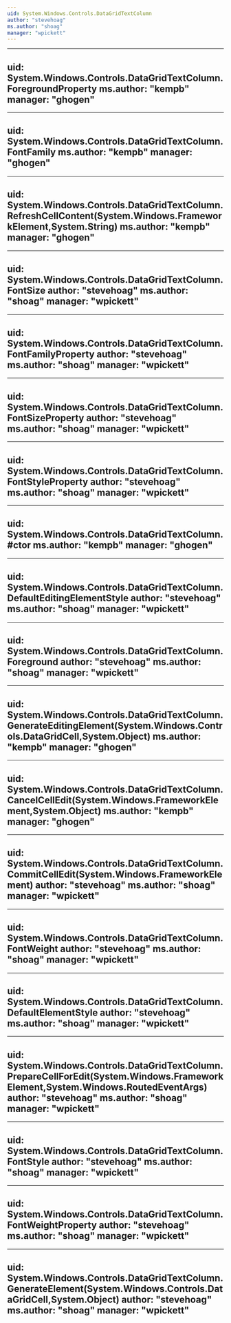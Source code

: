 ```yaml
---
uid: System.Windows.Controls.DataGridTextColumn
author: "stevehoag"
ms.author: "shoag"
manager: "wpickett"
---
```


---
uid: System.Windows.Controls.DataGridTextColumn.ForegroundProperty
ms.author: "kempb"
manager: "ghogen"
---

---
uid: System.Windows.Controls.DataGridTextColumn.FontFamily
ms.author: "kempb"
manager: "ghogen"
---

---
uid: System.Windows.Controls.DataGridTextColumn.RefreshCellContent(System.Windows.FrameworkElement,System.String)
ms.author: "kempb"
manager: "ghogen"
---

---
uid: System.Windows.Controls.DataGridTextColumn.FontSize
author: "stevehoag"
ms.author: "shoag"
manager: "wpickett"
---

---
uid: System.Windows.Controls.DataGridTextColumn.FontFamilyProperty
author: "stevehoag"
ms.author: "shoag"
manager: "wpickett"
---

---
uid: System.Windows.Controls.DataGridTextColumn.FontSizeProperty
author: "stevehoag"
ms.author: "shoag"
manager: "wpickett"
---

---
uid: System.Windows.Controls.DataGridTextColumn.FontStyleProperty
author: "stevehoag"
ms.author: "shoag"
manager: "wpickett"
---

---
uid: System.Windows.Controls.DataGridTextColumn.#ctor
ms.author: "kempb"
manager: "ghogen"
---

---
uid: System.Windows.Controls.DataGridTextColumn.DefaultEditingElementStyle
author: "stevehoag"
ms.author: "shoag"
manager: "wpickett"
---

---
uid: System.Windows.Controls.DataGridTextColumn.Foreground
author: "stevehoag"
ms.author: "shoag"
manager: "wpickett"
---

---
uid: System.Windows.Controls.DataGridTextColumn.GenerateEditingElement(System.Windows.Controls.DataGridCell,System.Object)
ms.author: "kempb"
manager: "ghogen"
---

---
uid: System.Windows.Controls.DataGridTextColumn.CancelCellEdit(System.Windows.FrameworkElement,System.Object)
ms.author: "kempb"
manager: "ghogen"
---

---
uid: System.Windows.Controls.DataGridTextColumn.CommitCellEdit(System.Windows.FrameworkElement)
author: "stevehoag"
ms.author: "shoag"
manager: "wpickett"
---

---
uid: System.Windows.Controls.DataGridTextColumn.FontWeight
author: "stevehoag"
ms.author: "shoag"
manager: "wpickett"
---

---
uid: System.Windows.Controls.DataGridTextColumn.DefaultElementStyle
author: "stevehoag"
ms.author: "shoag"
manager: "wpickett"
---

---
uid: System.Windows.Controls.DataGridTextColumn.PrepareCellForEdit(System.Windows.FrameworkElement,System.Windows.RoutedEventArgs)
author: "stevehoag"
ms.author: "shoag"
manager: "wpickett"
---

---
uid: System.Windows.Controls.DataGridTextColumn.FontStyle
author: "stevehoag"
ms.author: "shoag"
manager: "wpickett"
---

---
uid: System.Windows.Controls.DataGridTextColumn.FontWeightProperty
author: "stevehoag"
ms.author: "shoag"
manager: "wpickett"
---

---
uid: System.Windows.Controls.DataGridTextColumn.GenerateElement(System.Windows.Controls.DataGridCell,System.Object)
author: "stevehoag"
ms.author: "shoag"
manager: "wpickett"
---

